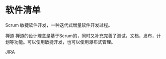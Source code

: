 # 软件清单

Scrum		敏捷软件开发，一种迭代式增量软件开发过程。

禅道      禅道的设计理念是基于Scrum的，同时又补充完善了测试，文档，发布，计划等功能。可以使用敏捷开发，也可以使用瀑布式管理。

JIRA